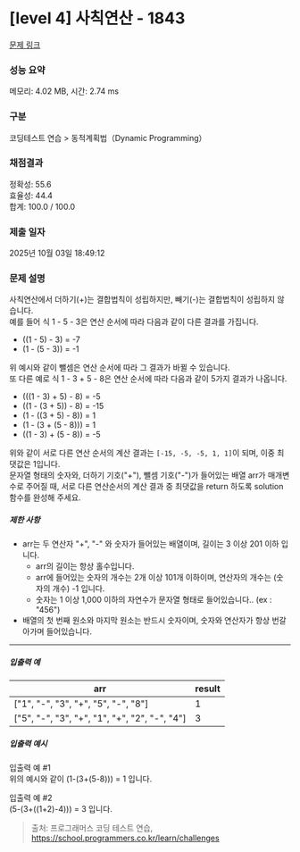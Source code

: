 # [level 4] 사칙연산 - 1843 

[문제 링크](https://school.programmers.co.kr/learn/courses/30/lessons/1843) 

### 성능 요약

메모리: 4.02 MB, 시간: 2.74 ms

### 구분

코딩테스트 연습 > 동적계획법（Dynamic Programming）

### 채점결과

정확성: 55.6<br/>효율성: 44.4<br/>합계: 100.0 / 100.0

### 제출 일자

2025년 10월 03일 18:49:12

### 문제 설명

<p>사칙연산에서 더하기(+)는 결합법칙이 성립하지만, 빼기(-)는 결합법칙이 성립하지 않습니다.<br>
예를 들어 식 1 - 5 - 3은 연산 순서에 따라 다음과 같이 다른 결과를 가집니다.</p>

<ul>
<li>((1 - 5) - 3) = -7</li>
<li>(1 - (5 - 3)) = -1</li>
</ul>

<p>위 예시와 같이 뺄셈은 연산 순서에 따라 그 결과가 바뀔 수 있습니다.<br>
또 다른 예로 식 1 - 3 + 5 - 8은 연산 순서에 따라 다음과 같이 5가지 결과가 나옵니다.</p>

<ul>
<li>(((1 - 3) + 5) - 8) = -5</li>
<li>((1 - (3 + 5)) - 8) = -15</li>
<li>(1 - ((3 + 5) - 8)) = 1</li>
<li>(1 - (3 + (5 - 8))) = 1</li>
<li>((1 - 3) + (5 - 8)) = -5</li>
</ul>

<p>위와 같이 서로 다른 연산 순서의 계산 결과는 <code>[-15, -5, -5, 1, 1]</code>이 되며, 이중 최댓값은 1입니다.<br>
문자열 형태의 숫자와, 더하기 기호("+"), 뺄셈 기호("-")가 들어있는 배열 arr가 매개변수로 주어질 때, 서로 다른 연산순서의 계산 결과 중 최댓값을 return 하도록 solution 함수를 완성해 주세요.</p>

<h5>제한 사항</h5>

<ul>
<li>arr는 두 연산자 "+", "-" 와 숫자가 들어있는 배열이며, 길이는 3 이상 201 이하 입니다.

<ul>
<li>arr의 길이는 항상 홀수입니다.</li>
<li>arr에 들어있는 숫자의 개수는 2개 이상 101개 이하이며, 연산자의 개수는 (숫자의 개수) -1 입니다.</li>
<li>숫자는 1 이상 1,000 이하의 자연수가 문자열 형태로 들어있습니다.. (ex : "456")</li>
</ul></li>
<li>배열의 첫 번째 원소와 마지막 원소는 반드시 숫자이며, 숫자와 연산자가 항상 번갈아가며 들어있습니다.</li>
</ul>

<hr>

<h5>입출력 예</h5>
<table class="table">
        <thead><tr>
<th>arr</th>
<th>result</th>
</tr>
</thead>
        <tbody><tr>
<td>["1", "-", "3", "+", "5", "-", "8"]</td>
<td>1</td>
</tr>
<tr>
<td>["5", "-", "3", "+", "1", "+", "2", "-", "4"]</td>
<td>3</td>
</tr>
</tbody>
      </table>
<h5>입출력 예시</h5>

<p>입출력 예 #1<br>
위의 예시와 같이 (1-(3+(5-8))) = 1 입니다.</p>

<p>입출력 예 #2<br>
(5-(3+((1+2)-4))) = 3 입니다.</p>


> 출처: 프로그래머스 코딩 테스트 연습, https://school.programmers.co.kr/learn/challenges